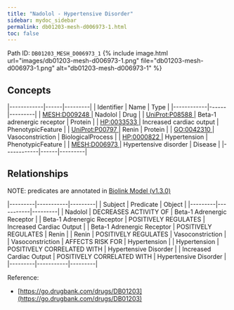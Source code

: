 ```yaml
---
title: "Nadolol - Hypertensive Disorder"
sidebar: mydoc_sidebar
permalink: db01203-mesh-d006973-1.html
toc: false 
---
```



Path ID: `DB01203_MESH_D006973_1`
{% include image.html url="images/db01203-mesh-d006973-1.png" file="db01203-mesh-d006973-1.png" alt="db01203-mesh-d006973-1" %}

## Concepts

|------------|------|---------|
| Identifier | Name | Type    |
|------------|------|---------|
| <a href="https://identifiers.org/MESH:D009248">MESH:D009248 </a> | Nadolol | Drug |
| <a href="https://identifiers.org/UniProt:P08588">UniProt:P08588 </a> | Beta-1 adrenergic receptor | Protein |
| <a href="https://identifiers.org/HP:0033533">HP:0033533 </a> | Increased cardiac output | PhenotypicFeature |
| <a href="https://identifiers.org/UniProt:P00797">UniProt:P00797 </a> | Renin | Protein |
| <a href="https://identifiers.org/GO:0042310">GO:0042310 </a> | Vasoconstriction | BiologicalProcess |
| <a href="https://identifiers.org/HP:0000822">HP:0000822 </a> | Hypertension | PhenotypicFeature |
| <a href="https://identifiers.org/MESH:D006973">MESH:D006973 </a> | Hypertensive disorder | Disease |
|------------|------|---------|

## Relationships


NOTE: predicates are annotated in <a href="https://github.com/biolink/biolink-model/releases/tag/v1.3.0">Biolink Model (v1.3.0)</a>

|---------|-----------|---------|
| Subject | Predicate | Object  |
|---------|-----------|---------|
| Nadolol | DECREASES ACTIVITY OF | Beta-1 Adrenergic Receptor |
| Beta-1 Adrenergic Receptor | POSITIVELY REGULATES | Increased Cardiac Output |
| Beta-1 Adrenergic Receptor | POSITIVELY REGULATES | Renin |
| Renin | POSITIVELY REGULATES | Vasoconstriction |
| Vasoconstriction | AFFECTS RISK FOR | Hypertension |
| Hypertension | POSITIVELY CORRELATED WITH | Hypertensive Disorder |
| Increased Cardiac Output | POSITIVELY CORRELATED WITH | Hypertensive Disorder |
|---------|-----------|---------|

Reference: 
  - [https://go.drugbank.com/drugs/DB01203](https://go.drugbank.com/drugs/DB01203)
